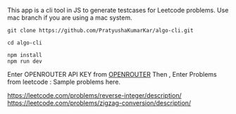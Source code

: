 This app is a cli tool in JS to generate testcases for Leetcode problems.
Use mac branch if you are using a mac system.
```
git clone https://github.com/PratyushaKumarKar/algo-cli.git
```
```
cd algo-cli
```
```
npm install
npm run dev
```
Enter OPENROUTER API KEY from [OPENROUTER](https://openrouter.ai/)
Then , Enter Problems from leetcode : Sample problems here.

https://leetcode.com/problems/reverse-integer/description/ 
https://leetcode.com/problems/zigzag-conversion/description/
